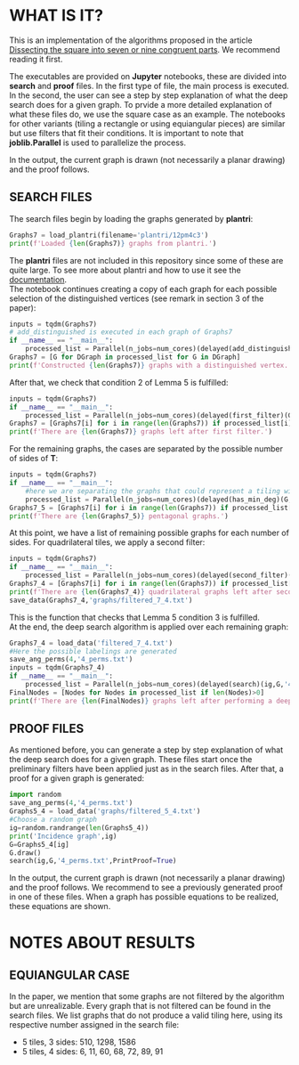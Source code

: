 # WHAT IS IT?

This is an implementation of the algorithms proposed in the article [Dissecting the square into seven or nine congruent parts](https://arxiv.org/abs/2104.04940). We recommend reading it first.

The executables are provided on **Jupyter** notebooks, these are divided into **search** and **proof** files. In the first type of file, the main process is executed. In the second, the user can see a step by step explanation of what the deep search does for a given graph. To prvide a more detailed explanation of what these files do, we use the square case as an example. The notebooks for other variants (tiling a rectangle or using equiangular pieces) are similar but use filters that fit their conditions. It is important to note that **joblib.Parallel** is used to parallelize the process.

In the output, the current graph is drawn (not necessarily a planar drawing) and the proof follows.

## SEARCH FILES

The search files begin by loading the graphs generated by **plantri**:
``` python
Graphs7 = load_plantri(filename='plantri/12pm4c3')
print(f'Loaded {len(Graphs7)} graphs from plantri.')
```
The **plantri** files are not included in this repository since some of these are quite large. To see more about plantri and how to use it see the [documentation](https://users.cecs.anu.edu.au/~bdm/plantri/plantri-guide.txt).
\
The notebook continues creating a copy of each graph for each possible selection of the distinguished vertices (see remark in section 3 of the paper): 
``` python
inputs = tqdm(Graphs7)
# add_distinguished is executed in each graph of Graphs7
if __name__ == "__main__":
    processed_list = Parallel(n_jobs=num_cores)(delayed(add_distinguished)(G) for G in inputs)
Graphs7 = [G for DGraph in processed_list for G in DGraph]
print(f'Constructed {len(Graphs7)} graphs with a distinguished vertex.')
```
After that, we check that condition 2 of Lemma 5 is fulfilled:
``` python
inputs = tqdm(Graphs7)
if __name__ == "__main__":
    processed_list = Parallel(n_jobs=num_cores)(delayed(first_filter)(G) for G in inputs)
Graphs7 = [Graphs7[i] for i in range(len(Graphs7)) if processed_list[i]]
print(f'There are {len(Graphs7)} graphs left after first filter.')
```
For the remaining graphs, the cases are separated by the possible number of sides of **T**:
``` python
inputs = tqdm(Graphs7)
if __name__ == "__main__":
    #here we are separating the graphs that could represent a tiling with a polygon with five sides.
    processed_list = Parallel(n_jobs=num_cores)(delayed(has_min_deg)(G,5) for G in inputs)
Graphs7_5 = [Graphs7[i] for i in range(len(Graphs7)) if processed_list[i]]
print(f'There are {len(Graphs7_5)} pentagonal graphs.')
```
At this point, we have a list of remaining possible graphs for each number of sides. 
For quadrilateral tiles, we apply a second filter:

``` python
inputs = tqdm(Graphs7)
if __name__ == "__main__":
    processed_list = Parallel(n_jobs=num_cores)(delayed(second_filter)(G) for G in inputs)
Graphs7_4 = [Graphs7[i] for i in range(len(Graphs7)) if processed_list[i]]
print(f'There are {len(Graphs7_4)} quadrilateral graphs left after second filter.')
save_data(Graphs7_4,'graphs/filtered_7_4.txt')
```
This is the function that checks that Lemma 5 condition 3 is fulfilled.
\
At the end, the deep search algorithm is applied over each remaining graph:
``` python
Graphs7_4 = load_data('filtered_7_4.txt')
#Here the possible labelings are generated
save_ang_perms(4,'4_perms.txt')
inputs = tqdm(Graphs7_4)
if __name__ == "__main__":
    processed_list = Parallel(n_jobs=num_cores)(delayed(search)(ig,G,'4_perms.txt') for ig,G in enumerate(inputs))
FinalNodes = [Nodes for Nodes in processed_list if len(Nodes)>0]
print(f'There are {len(FinalNodes)} graphs left after performing a deep search for each quadrilateral graph.')
```

## PROOF FILES

As mentioned before, you can generate a step by step explanation of what the deep search does for a given graph. These files start once the preliminary filters have been applied just as in the search files. After that, a proof for a given graph is generated:
``` python
import random
save_ang_perms(4,'4_perms.txt')
Graphs5_4 = load_data('graphs/filtered_5_4.txt')
#Choose a random graph
ig=random.randrange(len(Graphs5_4))
print('Incidence graph',ig)
G=Graphs5_4[ig] 
G.draw()
search(ig,G,'4_perms.txt',PrintProof=True)
```
In the output, the current graph is drawn (not necessarily a planar drawing) and the proof follows. We recommend to see a previously generated proof in one of these files. When a graph has possible equations to be realized, these equations are shown.

# NOTES ABOUT RESULTS

## EQUIANGULAR CASE

In the paper, we mention that some graphs are not filtered by the algorithm but are unrealizable. Every graph that is not filtered can be found in the search files. We list graphs that do not produce a valid tiling here, using its respective number assigned in the search file:

<ul>
    <li>5 tiles, 3 sides: 510, 1298, 1586</li>
    <li>5 tiles, 4 sides: 6, 11, 60, 68, 72, 89, 91</li>
</ul> 
